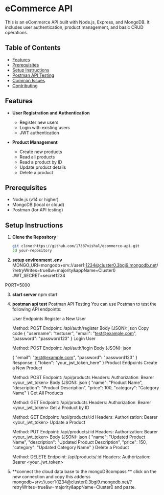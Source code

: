 # eCommerce API

This is an eCommerce API built with Node.js, Express, and MongoDB. It includes user authentication, product management, and basic CRUD operations.

## Table of Contents

- [Features](#features)
- [Prerequisites](#prerequisites)
- [Setup Instructions](#setup-instructions)
- [Postman API Testing](#postman-api-testing)
- [Common Issues](#common-issues)
- [Contributing](#contributing)

## Features

- **User Registration and Authentication**

  - Register new users
  - Login with existing users
  - JWT authentication

- **Product Management**
  - Create new products
  - Read all products
  - Read a product by ID
  - Update product details
  - Delete a product

## Prerequisites

- Node.js (v14 or higher)
- MongoDB (local or cloud)
- Postman (for API testing)

## Setup Instructions

1. **Clone the Repository**

   ```bash
   git clone:https://github.com/17387vishal/ecommerce-api.git
   cd your-repository
   ```

2. **setup environment .env**
   MONGO_URI=mongodb+srv://user1:1234@cluster0.3bgi9.mongodb.net/?retryWrites=true&w=majority&appName=Cluster0
   JWT_SECRET=secret1234

PORT=5000

3. **start server**
   npm start

4. **postman api test**
   Postman API Testing
   You can use Postman to test the following API endpoints:

   User Endpoints
   Register a New User

   Method: POST
   Endpoint: /api/auth/register
   Body (JSON):
   json
   Copy code
   {
   "username": "testuser",
   "email": "test@example.com",
   "password": "password123"
   }
   Login User

   Method: POST
   Endpoint: /api/auth/login
   Body (JSON):
   json

   {
   "email": "test@example.com",
   "password": "password123"
   }
   Response: { "token": "your_jwt_token_here" }
   Product Endpoints
   Create a New Product

   Method: POST
   Endpoint: /api/products
   Headers:
   Authorization: Bearer <your_jwt_token>
   Body (JSON):
   json
   {
   "name": "Product Name",
   "description": "Product Description",
   "price": 100,
   "category": "Category Name"
   }
   Get All Products

   Method: GET
   Endpoint: /api/products
   Headers:
   Authorization: Bearer <your_jwt_token>
   Get a Product by ID

   Method: GET
   Endpoint: /api/products/:id
   Headers:
   Authorization: Bearer <your_jwt_token>
   Update a Product

   Method: PUT
   Endpoint: /api/products/:id
   Headers:
   Authorization: Bearer <your_jwt_token>
   Body (JSON):
   json
   {
   "name": "Updated Product Name",
   "description": "Updated Product Description",
   "price": 150,
   "category": "Updated Category Name"
   }
   Delete a Product

   Method: DELETE
   Endpoint: /api/products/:id
   Headers:
   Authorization: Bearer <your_jwt_token>

5. **connect the cloud data base to the mongoDBcompass **
   click on the new connection
   and copy this adderss mongodb+srv://user1:1234@cluster0.3bgi9.mongodb.net/?retryWrites=true&w=majority&appName=Cluster0 and paste.
